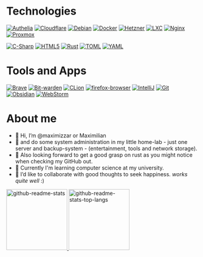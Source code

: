# Technologies
[![Authelia](https://img.shields.io/static/v1?style=for-the-badge&logo=authelia&logoColor=FFFFFF&message=authelia&color=113155&label=)](https://www.authelia.com/)
[![Cloudflare](https://img.shields.io/static/v1?style=for-the-badge&logo=cloudflare&logoColor=FFFFFF&message=cloudflare&color=F38020&label=)](https://www.cloudflare.com/)
[![Debian](https://img.shields.io/static/v1?style=for-the-badge&logo=debian&logoColor=FFFFFF&message=debian&color=A81D33&label=)](https://www.debian.org/)
[![Docker](https://img.shields.io/static/v1?style=for-the-badge&logo=Docker&logoColor=FFFFFF&message=Docker&color=2496ED&label=)](https://www.docker.com/)
[![Hetzner](https://img.shields.io/static/v1?style=for-the-badge&logo=hetzner&logoColor=FFFFFF&message=hetzner&color=D50C2D&label=)](https://www.cloudflare.com/)
[![LXC](https://img.shields.io/static/v1?style=for-the-badge&logo=linuxcontainers&logoColor=FFFFFF&message=linuxcontainers&color=333333&label=)](https://linuxcontainers.org/)
[![Nginx](https://img.shields.io/static/v1?style=for-the-badge&logo=nginx&logoColor=FFFFFF&message=nginx&color=009639&label=)](https://www.nginx.com/)
[![Proxmox](https://img.shields.io/static/v1?style=for-the-badge&logo=Proxmox&logoColor=FFFFFF&message=Proxmox&color=E57000&label=)](https://www.proxmox.com/)

[![C-Sharp](https://img.shields.io/static/v1?style=for-the-badge&logo=csharp&logoColor=FFFFFF&message=c-sharp&color=239120&label=)](https://learn.microsoft.com/en-us/dotnet/csharp/)
[![HTML5](https://img.shields.io/static/v1?style=for-the-badge&logo=html5&logoColor=FFFFFF&message=html5&color=E34F26&label=)](https://html.spec.whatwg.org/multipage/)
[![Rust](https://img.shields.io/static/v1?style=for-the-badge&logo=Rust&logoColor=FFFFFF&message=Rust&color=000000&label=)](https://www.rust-lang.org/)
[![TOML](https://img.shields.io/static/v1?style=for-the-badge&logo=toml&logoColor=FFFFFF&message=toml&color=9C4121&label=)](https://toml.io/)
[![YAML](https://img.shields.io/static/v1?style=for-the-badge&logo=yaml&logoColor=FFFFFF&message=yaml&color=CB171E&label=)](https://yaml.org/)

# Tools and Apps
[![Brave](https://img.shields.io/static/v1?style=for-the-badge&logo=brave&message=brave&logoColor=FFFFFF&color=FB542B&label=)](https://brave.com/)
[![Bit-warden](https://img.shields.io/static/v1?style=for-the-badge&logo=bitwarden&message=Bitwarden&logoColor=FFFFFF&color=175DDC&label=)](https://bitwarden.com/)
[![CLion](https://img.shields.io/static/v1?style=for-the-badge&logo=clion&message=CLion&logoColor=FFFFFF&color=000000&label=)](https://jetbrains.com/)
[![firefox-browser](https://img.shields.io/static/v1?style=for-the-badge&logo=firefoxbrowser&message=Firefox&logoColor=FFFFFF&color=FF7139&label=)](https://www.mozilla.org/firefox/)
[![IntelliJ](https://img.shields.io/static/v1?style=for-the-badge&logo=intellijidea&message=Intellij-idea&logoColor=FFFFFF&color=000000&label=)](https://jetbrains.com/)
[![Git](https://img.shields.io/static/v1?style=for-the-badge&logo=Git&message=Git&logoColor=FFFFFF&color=F05032&label=)](https://git-scm.com/)
[![Obsidian](https://img.shields.io/static/v1?style=for-the-badge&logo=obsidian&message=Obsidian&logoColor=FFFFFF&color=7C3AED&label=)](https://obsidian.md/)
[![WebStorm](https://img.shields.io/static/v1?style=for-the-badge&logo=webstorm&message=WebStorm&logoColor=FFFFFF&color=000000&label=)](https://jetbrains.com/)

# About me

- 👋 Hi, I’m @maximizzar or Maximilian
- 👀 and do some system administration in my little home-lab - just one server and backup-system - (entertainment, tools and network storage).
- 👀 Also looking forward to get a good grasp on rust as you might notice when checking my GitHub out.
- 🌱 Currently I'm learning computer science at my university.
- 💞️ I’d like to collaborate with good thoughts to seek happiness. *works quite well* :)

<p>
    <a href="https://github.com/maximizzar" style="width: 100%">
        <img src="https://github-readme-stats-theta-rose-49.vercel.app/api?username=maximizzar&count_private=true&show_icons=true&theme=gruvbox_light&bg_color=00000000&hide_border=true" alt="github-readme-stats" height="160px"/>
        <img src="https://github-readme-stats-theta-rose-49.vercel.app/api/top-langs/?username=maximizzar&count_private=true&layout=compact&theme=gruvbox&bg_color=00000000&hide_border=true&langs_count=4" alt="github-readme-stats-top-langs" height="160px"/>
    </a>
</p>

<!---
maximizzar/maximizzar is a ✨ special ✨ repository because its `README.md` (this file) appears on your GitHub profile.
You can click the Preview link to take a look at your changes.
--->
